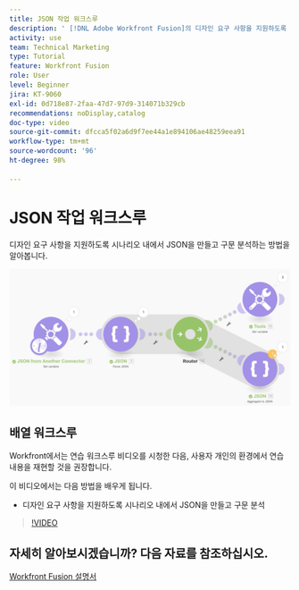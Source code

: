 ```yaml
---
title: JSON 작업 워크스루
description: ' [!DNL Adobe Workfront Fusion]의 디자인 요구 사항을 지원하도록 시나리오 내에서 JSON을 만들고 구문 분석하는 방법을 알아봅니다.'
activity: use
team: Technical Marketing
type: Tutorial
feature: Workfront Fusion
role: User
level: Beginner
jira: KT-9060
exl-id: 0d718e87-2faa-47d7-97d9-314071b329cb
recommendations: noDisplay,catalog
doc-type: video
source-git-commit: dfcca5f02a6d9f7ee44a1e894106ae48259eea91
workflow-type: tm+mt
source-wordcount: '96'
ht-degree: 98%

---
```


# JSON 작업 워크스루

디자인 요구 사항을 지원하도록 시나리오 내에서 JSON을 만들고 구문 분석하는 방법을 알아봅니다.

![Fusion 시나리오의 이미지](assets/final-functional-bits-and-bobs-2.png)

## 배열 워크스루

Workfront에서는 연습 워크스루 비디오를 시청한 다음, 사용자 개인의 환경에서 연습 내용을 재현할 것을 권장합니다.

이 비디오에서는 다음 방법을 배우게 됩니다.

* 디자인 요구 사항을 지원하도록 시나리오 내에서 JSON을 만들고 구문 분석

>[!VIDEO](https://video.tv.adobe.com/v/335301/?quality=12&learn=on&enablevpops)



## 자세히 알아보시겠습니까? 다음 자료를 참조하십시오.

[Workfront Fusion 설명서](https://experienceleague.adobe.com/ko/docs/workfront-fusion/using/get-started-with-fusion/understand-workfront-fusion/workfront-fusion-overview)
